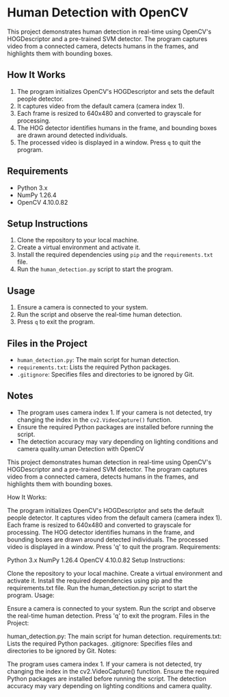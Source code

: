 # Human Detection with OpenCV

This project demonstrates human detection in real-time using OpenCV's HOGDescriptor and a pre-trained SVM detector. The program captures video from a connected camera, detects humans in the frames, and highlights them with bounding boxes.

## How It Works

1. The program initializes OpenCV's HOGDescriptor and sets the default people detector.
2. It captures video from the default camera (camera index 1).
3. Each frame is resized to 640x480 and converted to grayscale for processing.
4. The HOG detector identifies humans in the frame, and bounding boxes are drawn around detected individuals.
5. The processed video is displayed in a window. Press `q` to quit the program.

## Requirements

- Python 3.x
- NumPy 1.26.4
- OpenCV 4.10.0.82

## Setup Instructions

1. Clone the repository to your local machine.
2. Create a virtual environment and activate it.
3. Install the required dependencies using `pip` and the `requirements.txt` file.
4. Run the `human_detection.py` script to start the program.

## Usage

1. Ensure a camera is connected to your system.
2. Run the script and observe the real-time human detection.
3. Press `q` to exit the program.

## Files in the Project

- `human_detection.py`: The main script for human detection.
- `requirements.txt`: Lists the required Python packages.
- `.gitignore`: Specifies files and directories to be ignored by Git.

## Notes

- The program uses camera index 1. If your camera is not detected, try changing the index in the `cv2.VideoCapture()` function.
- Ensure the required Python packages are installed before running the script.
- The detection accuracy may vary depending on lighting conditions and camera quality.uman Detection with OpenCV

This project demonstrates human detection in real-time using OpenCV's HOGDescriptor and a pre-trained SVM detector. The program captures video from a connected camera, detects humans in the frames, and highlights them with bounding boxes.

How It Works:

The program initializes OpenCV's HOGDescriptor and sets the default people detector.
It captures video from the default camera (camera index 1).
Each frame is resized to 640x480 and converted to grayscale for processing.
The HOG detector identifies humans in the frame, and bounding boxes are drawn around detected individuals.
The processed video is displayed in a window. Press 'q' to quit the program.
Requirements:

Python 3.x
NumPy 1.26.4
OpenCV 4.10.0.82
Setup Instructions:

Clone the repository to your local machine.
Create a virtual environment and activate it.
Install the required dependencies using pip and the requirements.txt file.
Run the human_detection.py script to start the program.
Usage:

Ensure a camera is connected to your system.
Run the script and observe the real-time human detection.
Press 'q' to exit the program.
Files in the Project:

human_detection.py: The main script for human detection.
requirements.txt: Lists the required Python packages.
.gitignore: Specifies files and directories to be ignored by Git.
Notes:

The program uses camera index 1. If your camera is not detected, try changing the index in the cv2.VideoCapture() function.
Ensure the required Python packages are installed before running the script.
The detection accuracy may vary depending on lighting conditions and camera quality.